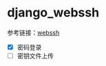 # django_webssh

参考链接：[webssh](https://github.com/huyuan1999/django-webssh)  
 - [x] 密码登录  
 - [ ] 密钥文件上传
